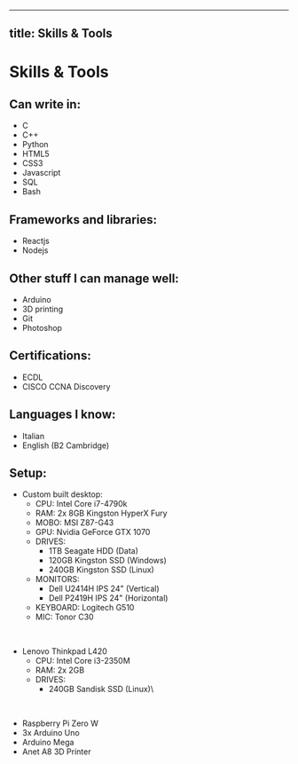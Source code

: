
---
title: Skills & Tools
---

# Skills & Tools

## Can write in:

* C
* C++
* Python
* HTML5
* CSS3
* Javascript
* SQL
* Bash

## Frameworks and libraries:

* Reactjs
* Nodejs

## Other stuff I can manage well:

* Arduino
* 3D printing
* Git
* Photoshop

## Certifications:

* ECDL
* CISCO CCNA Discovery

## Languages I know:

* Italian
* English (B2 Cambridge)

## Setup:

* Custom built desktop:
    * CPU: Intel Core i7-4790k
    * RAM: 2x 8GB Kingston HyperX Fury
    * MOBO: MSI Z87-G43
    * GPU: Nvidia GeForce GTX 1070
    * DRIVES:
        * 1TB Seagate HDD (Data)
        * 120GB Kingston SSD (Windows)
        * 240GB Kingston SSD (Linux)
    * MONITORS:
        * Dell U2414H IPS 24" (Vertical)
        * Dell P2419H IPS 24" (Horizontal)
    * KEYBOARD: Logitech G510
    * MIC: Tonor C30

<br/>

* Lenovo Thinkpad L420
    * CPU: Intel Core i3-2350M
    * RAM: 2x 2GB
    * DRIVES:
        * 240GB Sandisk SSD (Linux)\

<br/>

* Raspberry Pi Zero W
* 3x Arduino Uno
* Arduino Mega
* Anet A8 3D Printer

